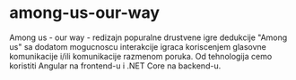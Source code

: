 # among-us-our-way
Among us - our way - redizajn popuralne drustvene igre dedukcije "Among us" sa dodatom mogucnoscu interakcije igraca koriscenjem glasovne komunikacije i/ili komunikacije razmenom poruka. Od tehnologija cemo koristiti Angular na frontend-u i .NET Core na backend-u.

